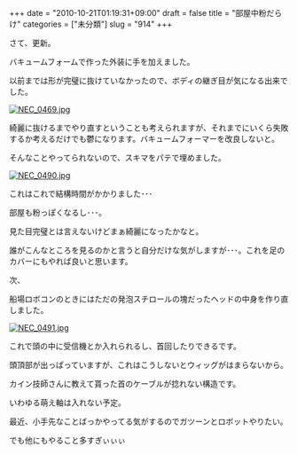 +++
date = "2010-10-21T01:19:31+09:00"
draft = false
title = "部屋中粉だらけ"
categories = ["未分類"]
slug = "914"
+++

さて、更新。

バキュームフォームで作った外装に手を加えました。

以前までは形が完璧に抜けていなかったので、ボディの継ぎ目が気になる出来でした。

<a href="/images/robogirl/fig/NEC_0469.jpg"><img src="/images/robogirl/fig/NEC_0469s.jpg" alt="NEC_0469.jpg" border="0"   /></a>

綺麗に抜けるまでやり直すということも考えられますが、それまでにいくら失敗するか考えるだけでも鬱になります。バキュームフォーマーを改良しないと。

そんなことやってられないので、スキマをパテで埋めました。

<a href="/images/robogirl/fig/NEC_0490.jpg"><img src="/images/robogirl/fig/NEC_0490s.jpg" alt="NEC_0490.jpg" border="0"   /></a>

これはこれで結構時間がかかりました･･･

部屋も粉っぽくなるし･･･。

見た目完璧とは言えないけどまぁ綺麗になったかなと。

誰がこんなところを見るのかと言うと自分だけな気がしますが･･･。これを足のカバーにもやれば良いと思います。

次、

船場ロボコンのときにはただの発泡スチロールの塊だったヘッドの中身を作り直しました。

<a href="/images/robogirl/fig/NEC_0491.jpg"><img src="/images/robogirl/fig/NEC_0491s.jpg" alt="NEC_0491.jpg" border="0"   /></a>

これで頭の中に受信機とか入れられるし、首回したりできるです。

頭頂部が出っぱっていますが、これはこうしないとウィッグがはまらないから｡

カイン技師さんに教えて貰った首のケーブルが捻れない構造です。

いわゆる萌え軸は入れない予定。

最近、小手先なことばっかやってる気がするのでガツーンとロボットやりたい。

でも他にもやること多すぎぃぃぃ

